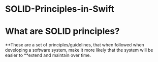 # SOLID-Principles-in-Swift
# What are SOLID principles?

**These are a set of principles/guidelines, that when followed when developing a software system, make it more likely that the system will be easier to **extend and maintain over time.
